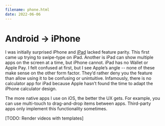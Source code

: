 ```yaml
---
filename: phone.html
date: 2022-06-06
---
```


# Android → iPhone

I was initially surprised iPhone and [iPad](tablet.html) lacked feature parity. This first came up trying to swipe-type on iPad. Another is iPad can show multiple apps on the screen at a time, but iPhone cannot. iPad has no Wallet or Apple Pay. I felt confused at first, but I see Apple’s angle -- none of these make sense on the other form factor. They’d rather deny you the feature than allow using it to be confusing or unintuitive. Infamously, there is no calculator app for iPad because Apple hasn’t found the time to adapt the iPhone calculator design.

The more native apps I use on iOS, the better the UX gets. For example, you can use multi-touch to drag-and-drop items between apps. Third-party apps only implement this functionality sometimes.

[TODO: Render videos with templates]